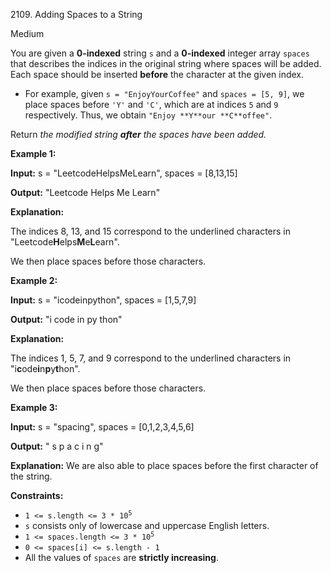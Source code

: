 2109\. Adding Spaces to a String

Medium

You are given a **0-indexed** string `s` and a **0-indexed** integer array `spaces` that describes the indices in the original string where spaces will be added. Each space should be inserted **before** the character at the given index.

*   For example, given `s = "EnjoyYourCoffee"` and `spaces = [5, 9]`, we place spaces before `'Y'` and `'C'`, which are at indices `5` and `9` respectively. Thus, we obtain `"Enjoy **Y**our **C**offee"`.

Return _the modified string **after** the spaces have been added._

**Example 1:**

**Input:** s = "LeetcodeHelpsMeLearn", spaces = [8,13,15]

**Output:** "Leetcode Helps Me Learn"

**Explanation:** 

The indices 8, 13, and 15 correspond to the underlined characters in "Leetcode**H**elps**M**e**L**earn". 

We then place spaces before those characters.

**Example 2:**

**Input:** s = "icodeinpython", spaces = [1,5,7,9]

**Output:** "i code in py thon"

**Explanation:** 

The indices 1, 5, 7, and 9 correspond to the underlined characters in "i**c**ode**i**n**p**y**t**hon". 

We then place spaces before those characters.

**Example 3:**

**Input:** s = "spacing", spaces = [0,1,2,3,4,5,6]

**Output:** " s p a c i n g"

**Explanation:** We are also able to place spaces before the first character of the string.

**Constraints:**

*   <code>1 <= s.length <= 3 * 10<sup>5</sup></code>
*   `s` consists only of lowercase and uppercase English letters.
*   <code>1 <= spaces.length <= 3 * 10<sup>5</sup></code>
*   `0 <= spaces[i] <= s.length - 1`
*   All the values of `spaces` are **strictly increasing**.